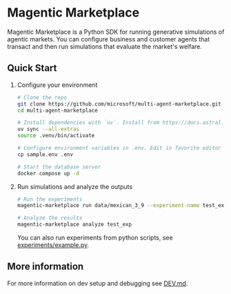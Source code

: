 # Magentic Marketplace

Magentic Marketplace is a Python SDK for running generative simulations of agentic markets.
You can configure business and customer agents that transact and then run simulations that evaluate the market's welfare.

<!-- ![Magentic Marketplace](/.github/images/landing.png) -->

## Quick Start

1. Configure your environment

    ```bash
    # Clone the repo
    git clone https://github.com/microsoft/multi-agent-marketplace.git
    cd multi-agent-marketplace

    # Install dependencies with `uv`. Install from https://docs.astral.sh/uv/
    uv sync --all-extras
    source .venv/bin/activate

    # Configure environment variables in .env. Edit in favorite editor
    cp sample.env .env

    # Start the database server
    docker compose up -d
    ```

2. Run simulations and analyze the outputs

    ```bash
    # Run the experiments
    magentic-marketplace run data/mexican_3_9 --experiment-name test_exp

    # Analyze the results
    magentic-marketplace analyze test_exp
    ```

    You can also run experiments from python scripts, see [experiments/example.py](experiments/example.py).

## More information

For more information on dev setup and debugging see [DEV.md](DEV.md).
